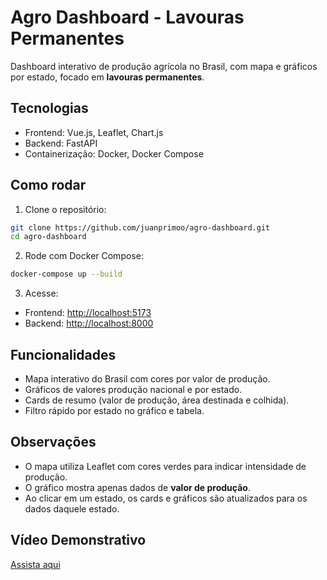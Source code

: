 # Agro Dashboard - Lavouras Permanentes

Dashboard interativo de produção agrícola no Brasil, com mapa e gráficos por estado, focado em **lavouras permanentes**.

## Tecnologias

- Frontend: Vue.js, Leaflet, Chart.js  
- Backend: FastAPI  
- Containerização: Docker, Docker Compose

## Como rodar

1. Clone o repositório:

```bash
git clone https://github.com/juanprimoo/agro-dashboard.git
cd agro-dashboard
```

2. Rode com Docker Compose:

```bash
docker-compose up --build
```

3. Acesse:

- Frontend: [http://localhost:5173](http://localhost:5173)  
- Backend: [http://localhost:8000](http://localhost:8000)  

## Funcionalidades

- Mapa interativo do Brasil com cores por valor de produção.  
- Gráficos de valores produção nacional e por estado.  
- Cards de resumo (valor de produção, área destinada e colhida).   
- Filtro rápido por estado no gráfico e tabela.

## Observações

- O mapa utiliza Leaflet com cores verdes para indicar intensidade de produção.  
- O gráfico mostra apenas dados de **valor de produção**.  
- Ao clicar em um estado, os cards e gráficos são atualizados para os dados daquele estado.

## Vídeo Demonstrativo

[Assista aqui](https://drive.google.com/file/d/1ZGnQAL7vU0KJ9axVVJpy_gVrJMn1_-zY/view?usp=drive_link)

